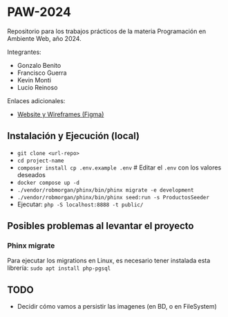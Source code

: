 # PAW-2024
Repositorio para los trabajos prácticos de la materia Programación en Ambiente Web, año 2024. 

Integrantes: 
- Gonzalo Benito
- Francisco Guerra
- Kevin Monti
- Lucio Reinoso

Enlaces adicionales:
- [Website y Wireframes (Figma)](https://www.figma.com/file/780n3imOYZXn6FMVT0Zzpq/KLFG---Sitemap?type=design&node-id=0-1&mode=design&t=U6YfYKcbj4ooqUXw-0)


## Instalación y Ejecución (local)

* ```git clone <url-repo>```
* ```cd project-name```
* ```composer install cp .env.example .env``` # Editar el ```.env``` con los valores deseados
* ```docker compose up -d```
* ```./vendor/robmorgan/phinx/bin/phinx migrate -e development```
* ```./vendor/robmorgan/phinx/bin/phinx seed:run -s ProductosSeeder```
* Ejecutar: ```php -S localhost:8888 -t public/```

## Posibles problemas al levantar el proyecto
### Phinx migrate
Para ejecutar los migrations en Linux, es necesario tener instalada esta librería: ```sudo apt install php-pgsql```

## TODO
- Decidir cómo vamos a persistir las imagenes (en BD, o en FileSystem)